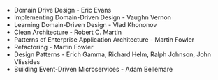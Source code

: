 - Domain Drive Design - Eric Evans
- Implementing Domain-Driven Design - Vaughn Vernon
- Learning Domain-Driven Design - Vlad Khononov
- Clean Architecture - Robert C. Martin
- Patterns of Enterprise Application Architecture - Martin Fowler
- Refactoring - Martin Fowler
- Design Patterns - Erich Gamma, Richard Helm, Ralph Johnson, John Vlissides
- Building Event-Driven Microservices - Adam Bellemare

